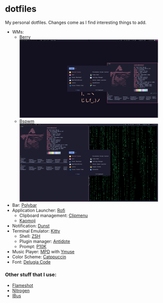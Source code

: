 
# dotfiles

My personal dotfiles. Changes come as I find interesting things to add.

- WMs: 
  - [Berry](https://berrywm.org/)
  ![img](assets/desktop-berry.png)
  - [Bspwm](https://github.com/baskerville/bspwm)
  ![img](assets/desktop-bspwm.png)
- Bar: [Polybar](https://github.com/polybar/polybar)
- Application Launcher: [Rofi](https://github.com/davatorium/rofi)
  - Clipboard management: [Clipmenu](https://github.com/cdown/clipmenu)
  - [Kaomoji](https://github.com/heyrict/kaomoji-rofi)
- Notification: [Dunst](https://dunst-project.org/)
- Terminal Emulator: [Kitty](https://sw.kovidgoyal.net/kitty/)
  - Shell: [ZSH](https://www.zsh.org/)
  - Plugin manager: [Antidote](https://getantidote.github.io/)
  - Prompt: [P10K](https://github.com/romkatv/powerlevel10k)
- Music Player: [MPD](https://www.musicpd.org/) with [Ymuse](https://github.com/yktoo/ymuse)
- Color Scheme: [Catppuccin](https://github.com/catppuccin/catppuccin)
- Font: [Delugia Code](https://github.com/adam7/delugia-code)

### Other stuff that I use:
- [Flameshot](https://github.com/flameshot-org/flameshot)
- [Nitrogen](https://github.com/l3ib/nitrogen)
- [IBus](https://github.com/ibus/ibus)
